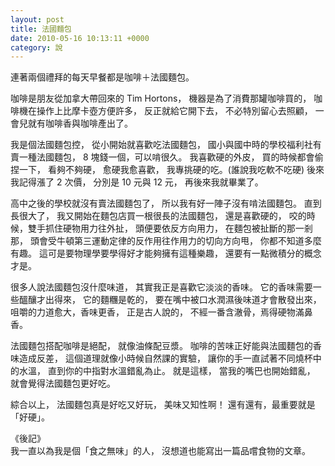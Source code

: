 ```yaml
---
layout: post
title: 法國麵包
date: 2010-05-16 10:13:11 +0000
category: 說
---
```



連著兩個禮拜的每天早餐都是咖啡＋法國麵包。

咖啡是朋友從加拿大帶回來的 Tim Hortons，
機器是為了消費那罐咖啡買的，
咖啡機在操作上比摩卡壺方便許多，
反正就給它開下去，
不必特別留心去照顧，
一會兒就有咖啡香與咖啡產出了。

<!---->

我是個法國麵包控，
從小開始就喜歡吃法國麵包，
國小與國中時的學校福利社有賣一種法國麵包，
8 塊錢一個，可以啃很久。
我喜歡硬的外皮，
買的時候都會偷捏一下，
看夠不夠硬，
愈硬我愈喜歡，
我專挑硬的吃。(誰說我吃軟不吃硬)
後來我記得漲了 2 次價，
分別是 10 元與 12 元，
再後來我就畢業了。

高中之後的學校就沒有賣法國麵包了，
所以我有好一陣子沒有啃法國麵包。
直到長很大了，
我又開始在麵包店買一根很長的法國麵包，
還是喜歡硬的，
咬的時候，雙手抓住硬物用力往外扯，
頭便要依反方向用力，
在麵包被扯斷的那一剎那，
頭會受牛頓第三運動定律的反作用往作用力的切向方向甩，
你都不知道多麼有趣。
這可是要物理學要學得好才能夠擁有這種樂趣，
還要有一點微積分的概念才是。

很多人說法國麵包沒什麼味道，
其實我正是喜歡它淡淡的香味。
它的香味需要一些醞釀才出得來，
它的麵糰是乾的，
要在嘴中被口水潤濕後味道才會散發出來，
咀嚼的力道愈大，香味更香，
正是古人說的，
不經一番含澈骨，焉得硬物滿鼻香。

法國麵包搭配咖啡是絕配，
就像油條配豆漿。
咖啡的苦味正好能與法國麵包的香味造成反差，
這個道理就像小時候自然課的實驗，
讓你的手一直試著不同燒杯中的水溫，
直到你的中指對水溫錯亂為止。
就是這樣，
當我的嘴巴也開始錯亂，
就會覺得法國麵包更好吃。

綜合以上，
法國麵包真是好吃又好玩，
美味又知性啊！
還有還有，最重要就是「好硬」。


《後記》<br />
我一直以為我是個「食之無味」的人，
沒想道也能寫出一篇品嚐食物的文章。
